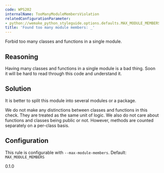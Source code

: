 ```yaml
---
code: WPS202
internalName: TooManyModuleMembersViolation
relatedConfigurationParameter:
- python://wemake_python_styleguide.options.defaults.MAX_MODULE_MEMBERS
title: 'Found too many module members: _'
---
```


Forbid too many classes and functions in a single module.

## Reasoning
Having many classes and functions in a single module is a bad thing.
Soon it will be hard to read through this code and understand it.

## Solution
It is better to split this module into several modules or a package.

We do not make any distinctions between classes and functions in this
check. They are treated as the same unit of logic. We also do not care
about functions and classes being public or not. However, methods are
counted separately on a per-class basis.

## Configuration
This rule is configurable with `--max-module-members`. Default:
`MAX_MODULE_MEMBERS`

<div class="versionadded">

0.1.0

</div>